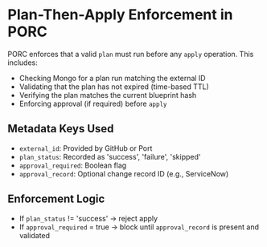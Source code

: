 # Plan-Then-Apply Enforcement in PORC

PORC enforces that a valid `plan` must run before any `apply` operation. This includes:

- Checking Mongo for a plan run matching the external ID
- Validating that the plan has not expired (time-based TTL)
- Verifying the plan matches the current blueprint hash
- Enforcing approval (if required) before `apply`

## Metadata Keys Used

- `external_id`: Provided by GitHub or Port
- `plan_status`: Recorded as 'success', 'failure', 'skipped'
- `approval_required`: Boolean flag
- `approval_record`: Optional change record ID (e.g., ServiceNow)

## Enforcement Logic

- If `plan_status` != 'success' → reject apply
- If `approval_required` = true → block until `approval_record` is present and validated